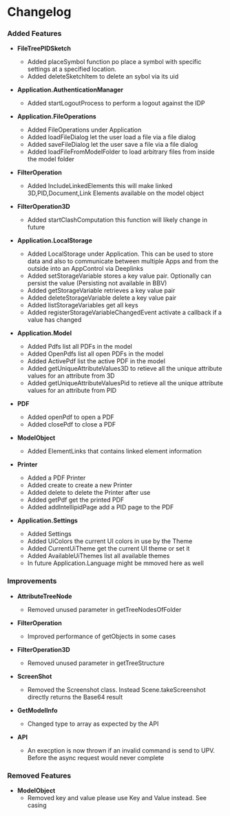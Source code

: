# Changelog

### Added Features
- **FileTreePIDSketch**
  - Added placeSymbol function po place a symbol with specific settings at a specified location.
  - Added deleteSketchItem to delete an sybol via its uid

- **Application.AuthenticationManager**
  - Added startLogoutProcess to perform a logout against the IDP

- **Application.FileOperations**
  - Added FileOperations under Application
  - Added loadFileDialog let the user load a file via a file dialog
  - Added saveFileDialog let the user save a file via a file dialog
  - Added loadFileFromModelFolder to load arbitrary files from inside the model folder

- **FilterOperation**
  - Added IncludeLinkedElements this will make linked 3D,PID,Document,Link Elements available on the model object

- **FilterOperation3D**
  - Added startClashComputation this function will likely change in future

- **Application.LocalStorage**
  - Added LocalStorage under Application. This can be used to store data and also to communicate between multiple Apps and from the outside into an AppControl via Deeplinks
  - Added setStorageVariable stores a key value pair. Optionally can persist the value (Persisting not available in BBV)
  - Added getStorageVariable retrieves a key value pair
  - Added deleteStorageVariable delete a key value pair
  - Added listStorageVariables get all keys
  - Added registerStorageVariableChangedEvent activate a callback if a value has changed

- **Application.Model**
  - Added Pdfs list all PDFs in the model
  - Added OpenPdfs list all open PDFs in the model
  - Added ActivePdf list the active PDF in the model
  - Added getUniqueAttributeValues3D to retieve all the unique attribute values for an attribute from 3D
  - Added getUniqueAttributeValuesPid to retieve all the unique attribute values for an attribute from PID

- **PDF**
  - Added openPdf to open a PDF
  - Added closePdf to close a PDF

- **ModelObject**
  - Added ElementLinks that contains linked element information 

- **Printer**
  - Added a PDF Printer
  - Added create to create a new Printer
  - Added delete to delete the Printer after use
  - Added getPdf get the printed PDF
  - Added addIntellipidPage add a PID page to the PDF

- **Application.Settings**
  - Added Settings
  - Added UiColors the current UI colors in use by the Theme
  - Added CurrentUiTheme get the current UI theme or set it
  - Added AvailableUiThemes list all available themes
  - In future Application.Language might be mmoved here as well

### Improvements
- **AttributeTreeNode**
  - Removed unused parameter in getTreeNodesOfFolder

- **FilterOperation**
  - Improved performance of getObjects in some cases

- **FilterOperation3D**
  - Removed unused parameter in getTreeStructure

- **ScreenShot**
  - Removed the Screenshot class. Instead Scene.takeScreenshot directly returns the Base64 result

- **GetModelInfo**
  - Changed type to array as expected by the API

- **API**
  - An execption is now thrown if an invalid command is send to UPV. Before the async request would never complete

### Removed Features
- **ModelObject**
  - Removed key and value please use Key and Value instead. See casing